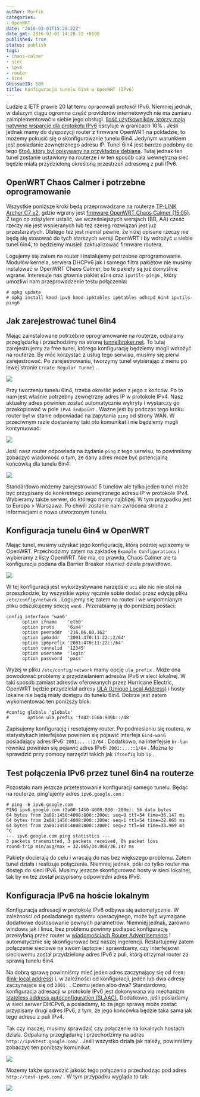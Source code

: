 ```yaml
---
author: Morfik
categories:
- OpenWRT
date: "2016-03-01T15:28:22Z"
date_gmt: 2016-03-01 14:28:22 +0100
published: true
status: publish
tags:
- chaos-calmer
- sieć
- ipv6
- router
- 6in4
GHissueID: 509
title: Konfiguracja tunelu 6in4 w OpenWRT (IPv6)
---
```


Ludzie z IETF prawie 20 lat temu opracowali protokół IPv6. Niemniej jednak, w dalszym ciągu ogromna
część providerów internetowych nie ma zamiaru zaimplementować u siebie jego obsługi. [Ilość
użytkowników, którzy mają natywne wsparcie dla protokołu
IPv6](http://www.google.com/intl/pl/ipv6/statistics.html) oscyluje w granicach 10% . Jeśli jednak
mamy do dyspozycji router z firmware OpenWRT na pokładzie, to możemy pokusić się o skonfigurowanie
tunelu 6in4. Jedynym warunkiem jest posiadanie zewnętrznego adresu IP. Tunel 6in4 jest bardzo
podobny do tego [6to4, który był opisywany na przykładzie
debiana](/post/implementacja-protokolu-ipv6-za-pomoca-tunelu-6to4/). Tutaj jednak
ten tunel zostanie ustawiony na routerze i w ten sposób cała wewnętrzna sieć będzie miała
przydzieloną określoną przestrzeń adresową z puli IPv6.

<!--more-->
## OpenWRT Chaos Calmer i potrzebne oprogramowanie

Wszystkie poniższe kroki będą przeprowadzane na routerze [TP-LINK Archer C7
v2](http://www.tp-link.com.pl/products/details/cat-9_Archer-C7.html), gdzie wgrany jest [firmware
OpenWRT Chaos Calmer (15.05)](http://eko.one.pl/). Z tego co zdążyłem ustalić, we wcześniejszych
wersjach (BB, AA) cześć rzeczy nie jest wspieranych lub też szereg rozwiązań jest już
przestarzałych. Dlatego też jest niemal pewne, że niżej opisane rzeczy nie będą się stosować do
tych starszych wersji OpenWRT i by wdrożyć u siebie tunel 6in4, to będziemy musieli zaktualizować
firmware routera.

Logujemy się zatem na router i instalujemy potrzebne oprogramowanie. Modułów kernela, serwera DHCPv6
jak i samego filtra pakietów nie musimy instalować w OpenWRT Chaos Calmer, bo te pakiety są już
domyślnie wgrane. Interesuje nas głownie pakiet `6in4` oraz `iputils-ping6` , który umożliwi nam
przeprowadzenie testu połączenia:

    # opkg update
    # opkg install kmod-ipv6 kmod-ip6tables ip6tables odhcpd 6in4 iputils-ping6

## Jak zarejestrować tunel 6in4

Mając zainstalowane potrzebne oprogramowanie na routerze, odpalamy przeglądarkę i przechodzimy na
stronę [tunnelbroker.net](https://tunnelbroker.net/). To tutaj zarejestrujemy za free tunel, którego
konfigurację będziemy mogli wdrożyć na routerze. By móc korzystać z usług tego serwisu, musimy się
pierw zarejestrować. Po zarejestrowaniu, tworzymy tunel wybierając z menu po lewej stronie `Create
Regular Tunnel` .

![](/img/2016/03/1.rejestracja-tunelu-6in4-hurricane-electric.png#small)

Przy tworzeniu tunelu 6in4, trzeba określić jeden z jego z końców. Po to nam jest właśnie potrzebny
zewnętrzny adres IP w protokole IPv4. Nasz aktualny adres powinien zostać automatycznie wykryty i
wystarczy go przekopiować w pole `IPv4 Endpoint` . Ważne jest by podczas tego kroku router był w
stanie odpowiadać na zapytania `ping` od strony WAN. W przeciwnym razie dostaniemy taki oto
komunikat i nie będziemy mogli kontynuować:

![](/img/2016/03/2.problem-sprawdzanie-tunel-6in4.png#big)

Jeśli nasz router odpowiada na żądanie `ping` z tego serwisu, to powinniśmy zobaczyć wiadomość o
tym, że dany adres może być potencjalną końcówką dla tunelu 6in4:

![](/img/2016/03/3.pomyslna-weryfikacja-tunel-6in4.png#big)

Standardowo możemy zarejestrować 5 tunelów ale tylko jeden tunel może być przypisany do konkretnego
zewnętrznego adresu IP w protokole IPv4. Wybieramy także serwer, do którego mamy najbliżej. W tym
przypadku jest to Europa > Warszawa. Po chwili zostanie nam zwrócona strona z informacjami o nowo
utworzonym tunelu.

## Konfiguracja tunelu 6in4 w OpenWRT

Mając tunel, musimy uzyskać jego konfigurację, którą później wpiszemy w OpenWRT. Przechodzimy zatem
na zakładkę `Example Configurations` i wybieramy z listy OpenWRT. Nie ma, co prawda, Chaos Calmer
ale ta konfiguracja podana dla Barrier Breaker również działa prawidłowo.

![](/img/2016/03/4.konfiguracja-tunelu-6in4-openwrt.png#big)

W tej konfiguracji jest wykorzystywane narzędzie `uci` ale nic nie stoi na przeszkodzie, by
wszystkie wpisy ręcznie sobie dodać przez edycję pliku `/etc/config/network` . Logujemy się zatem na
router i we wspomnianym pliku odszukujemy sekcję `wan6` . Przerabiamy ją do poniższej postaci:

    config interface 'wan6'
          option ifname    'eth0'
          option proto     '6in4'
          option peeraddr  '216.66.80.162'
          option ip6addr   '2001:470:11:22::2/64'
          option ip6prefix '2001:470:11:22::/64'
          option tunnelid  '12345'
          option username  'login'
          option password  'pass'

Wyżej w pliku `/etc/config/network` mamy opcję `ula_prefix` . Może ona powodować problemy z
przydzielaniem adresów IPv6 w sieci lokalnej. W taki sposób zamiast adresów oferowanych przez
Hurricane Electric, OpenWRT będzie przydzielał adresy [ULA (Unique Local
Address)](https://en.wikipedia.org/wiki/Unique_local_address) i hosty lokalne nie będą miały dostępu
do tunelu 6in4. Dobrze jest zatem wykomentować ten poniższy blok:

    #config globals 'globals'
    #       option ula_prefix 'fd42:156b:900b::/48'

Zapisujemy konfigurację i resetujemy router. Po podniesieniu się routera, w statystykach interfejsów
powinien się pojawić interfejs `6in4-wan6` posiadający adres IPv6: `2001:...::2/64` . Dodatkowo, na
interfejsie `br-lan` również powinien się pojawić adres IPv6: `2001:...::1/64` . Można to sprawdzić
przy pomocy narzędzi takich jak `ifconfig` lub `ip` .

## Test połączenia IPv6 przez tunel 6in4 na routerze

Pozostało nam jeszcze przetestowanie konfiguracji samego tunelu. Będąc na routerze, ping'ujemy adres
`ipv6.google.com` :

    # ping -6 ipv6.google.com
    PING ipv6.google.com (2a00:1450:4008:800::200e): 56 data bytes
    64 bytes from 2a00:1450:4008:800::200e: seq=0 ttl=54 time=36.147 ms
    64 bytes from 2a00:1450:4008:800::200e: seq=1 ttl=54 time=32.065 ms
    64 bytes from 2a00:1450:4008:800::200e: seq=2 ttl=54 time=33.969 ms
    ^C
    --- ipv6.google.com ping statistics ---
    3 packets transmitted, 3 packets received, 0% packet loss
    round-trip min/avg/max = 32.065/34.060/36.147 ms

Pakiety docierają do celu i wracają do nas bez większego problemu. Zatem tunel działa i realizuje
połączenie. Niemniej jednak, póki co tylko router ma dostęp do sieci IPv6. Musimy jeszcze
skonfigurować hosty w sieci lokalnej, tak by im też został przypisany odpowiedni adres IPv6.

## Konfiguracja IPv6 na hoście lokalnym

Konfiguracja adresacji w protokole IPv6 odbywa się automatycznie. W zależności od posiadanego
systemu operacyjnego, może być wymagane dodatkowe dostosowanie pewnych parametrów. Niemniej jednak,
zarówno windows jak i linux, bez problemu powinny podłapać konfigurację przesyłaną przez router w
[wiadomościach Router
Advertisements](http://www.tcpipguide.com/free/t_ICMPv6RouterAdvertisementandRouterSolicitationMess.htm)
i automatycznie się skonfigurować bez naszej ingerencji. Restartujemy zatem połączenie sieciowe na
swoim laptopie i sprawdzamy, czy interfejsowi sieciowemu został przydzielony adres IPv6 z puli,
którą otrzymał router za sprawą tunelu 6in4.

Na dobrą sprawę powinniśmy mieć jeden adres zaczynający się od `fe80:` ([link-local
address](https://en.wikipedia.org/wiki/Link-local_address)) i, w zależności od konfiguracji, jeden
lub dwa adresy zaczynające się od `2001:` . Czemu jeden albo dwa? Standardowo, konfiguracja
adresacji w protokole IPv6 jest dokonywana via mechanizm [stateless address autoconfiguration
(SLAAC).](https://en.wikipedia.org/wiki/IPv6#Stateless_address_autoconfiguration_.28SLAAC.29)
Dodatkowo, jeśli posiadamy w sieci serwer DHCPv6, a posiadamy, to za jego sprawą może zostać
przypisany drugi adres IPv6, z tym, że jego końcówka będzie taka sama jak tego adresu z puli IPv4.

Tak czy inaczej, musimy sprawdzić czy połączenie na lokalnych hostach działa. Odpalamy przeglądarkę
i przechodzimy na adres `http://ipv6test.google.com/` . Jeśli wszystko działa jak należy, powinniśmy
zobaczyć ten poniższy komunikat:

![](/img/2016/03/5.test-tunel-6in4-google-ivp6.png#medium)

Możemy także sprawdzić jakość tego połączenia przechodząc pod adres `http://test-ipv6.com/` . W tym
przypadku wygląda to tak:

![](/img/2016/03/6.test-tunel-6in4-jakosc-ipv6.png#big)
